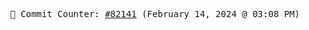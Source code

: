 <p align="center">
    <samp>
        📮 Commit Counter: <a href="https://github.com/Javascript-void0/Javascript-void0/commits/main">#82141</a> (February 14, 2024 @ 03:08 PM)
    </samp>
</p>